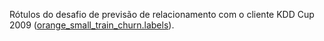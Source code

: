 ﻿Rótulos do desafio de previsão de relacionamento com o cliente KDD Cup 2009 (<a href="http://www.sigkdd.org/site/2009/files/orange_small_train_churn.labels">orange_small_train_churn.labels</a>).

<!--HONumber=35_1-->
